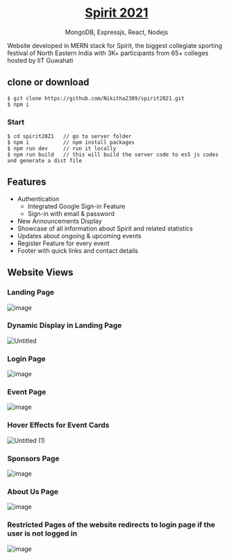 <h1 align="center">
   <a href="https://iitg.ac.in/gymkhana/spirit/">Spirit 2021</a>
</h1>
<p align="center">
MongoDB, Expressjs, React, Nodejs
</p>

<!-- <p align="center">
   <a href="https://travis-ci.com/amazingandyyy/mern">
      <img src="https://travis-ci.com/amazingandyyy/mern.svg?branch=master" />
   </a>
   <a href="https://github.com/amazingandyyy/mern/blob/master/LICENSE">
      <img src="https://img.shields.io/badge/License-MIT-green.svg" />
   </a>
   <a href="https://circleci.com/gh/amazingandyyy/mern">
      <img src="https://circleci.com/gh/amazingandyyy/mern.svg?style=svg" />
   </a>
</p>
 -->
<!-- > MERN is a fullstack implementation in MongoDB, Expressjs, React/Redux, Nodejs. -->

Website developed in MERN stack for Spirit, the biggest collegiate sporting festival of North Eastern India with 3K+ participants from 65+ colleges hosted by IIT Guwahati

## clone or download
```terminal
$ git clone https://github.com/Nikitha2309/spirit2021.git
$ npm i
```

### Start

```terminal
$ cd spirit2021   // go to server folder
$ npm i           // npm install packages
$ npm run dev     // run it locally
$ npm run build   // this will build the server code to es5 js codes and generate a dist file
```

## Features
- Authentication
     - Integrated Google Sign-in Feature
     - Sign-in with email & password
- New Announcements Display
- Showcase of all information about Spirit and related statistics
- Updates about ongoing & upcoming events
- Register Feature for every event
- Footer with quick links and contact details

## Website Views
### Landing Page
![image](https://user-images.githubusercontent.com/66035321/139844812-9b3b432b-e8a5-4a9e-a566-0d9bef194bd8.png)

### Dynamic Display in Landing Page
![Untitled](https://user-images.githubusercontent.com/66035321/139845569-77777330-4c75-46af-a772-7542268b87f8.gif)

### Login Page
![image](https://user-images.githubusercontent.com/66035321/139845785-da6f3f06-e955-43d5-b6e2-2d39e5de371d.png)

### Event Page
![image](https://user-images.githubusercontent.com/66035321/139845996-2c8def3f-99e1-4c28-ae13-5cd35b5d14f3.png)

### Hover Effects for Event Cards
![Untitled (1)](https://user-images.githubusercontent.com/66035321/139846518-0b6c3bcf-dfbd-4fc1-9bd3-d15427fd1c16.gif)

### Sponsors Page
![image](https://user-images.githubusercontent.com/66035321/139846656-7932f9fb-2472-458e-a143-0261ca38d917.png)

### About Us Page
![image](https://user-images.githubusercontent.com/66035321/139846723-4634e331-9060-4060-9ff6-637ce62650ef.png)

### Restricted Pages of the website redirects to login page if the user is not logged in
![image](https://user-images.githubusercontent.com/66035321/139846846-3b662bc5-201f-43b1-9289-1cc8b35397f4.png)



